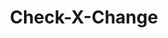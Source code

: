 ---
title: Check-X-Change
slug: check-x-change
updated-on: '2024-05-30T13:44:31.749Z'
created-on: '2024-05-30T13:41:46.671Z'
published-on: '2024-05-30T13:54:32.469Z'
f_city-state-2:
- cms/city/chico-ca.md
- cms/city/redding-ca.md
- cms/city/lewiston-id.md
- cms/city/mishawaka-in.md
- cms/city/bend-in.md
- cms/city/marysville-wa.md
- cms/city/spokane-wa.md
- cms/city/bremerton-wa.md
- cms/city/everett-wa.md
- cms/city/silverdale-wa.md
- cms/city/red-bluff-ca.md
- cms/city/spokane-valley-wa.md
- cms/city/coeur-d-alene-id.md
f_locations:
- cms/payday-loan/check-x-change-14168.md
- cms/payday-loan/check-x-change-14169.md
- cms/payday-loan/check-x-change-14170.md
- cms/payday-loan/check-x-change-14171.md
- cms/payday-loan/check-x-change-14172.md
- cms/payday-loan/check-x-change-14173.md
- cms/payday-loan/check-x-change-14174.md
- cms/payday-loan/check-x-change-14175.md
- cms/payday-loan/check-x-change-14176.md
- cms/payday-loan/check-x-change-14177.md
- cms/payday-loan/check-x-change-14178.md
- cms/payday-loan/check-x-change-14179.md
- cms/payday-loan/check-x-change-14180.md
- cms/payday-loan/check-x-change-14181.md
- cms/payday-loan/check-x-change-14182.md
f_states:
- cms/state/california.md
- cms/state/idaho.md
- cms/state/indiana.md
- cms/state/washington.md
layout: '[company].html'
tags: company
---